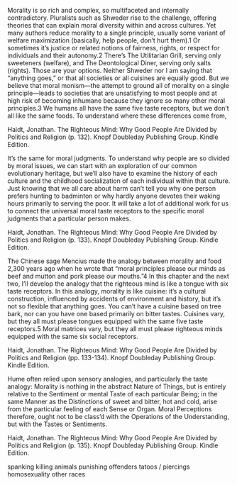 

Morality is so rich and complex, so multifaceted and internally contradictory. Pluralists such as Shweder rise to the challenge, offering theories that can explain moral diversity within and across cultures. Yet many authors reduce morality to a single principle, usually some variant of welfare maximization (basically, help people, don’t hurt them).1 Or sometimes it’s justice or related notions of fairness, rights, or respect for individuals and their autonomy.2 There’s The Utilitarian Grill, serving only sweeteners (welfare), and The Deontological Diner, serving only salts (rights). Those are your options. Neither Shweder nor I am saying that “anything goes,” or that all societies or all cuisines are equally good. But we believe that moral monism—the attempt to ground all of morality on a single principle—leads to societies that are unsatisfying to most people and at high risk of becoming inhumane because they ignore so many other moral principles.3 We humans all have the same five taste receptors, but we don’t all like the same foods. To understand where these differences come from,

Haidt, Jonathan. The Righteous Mind: Why Good People Are Divided by Politics and Religion (p. 132). Knopf Doubleday Publishing Group. Kindle Edition. 

It’s the same for moral judgments. To understand why people are so divided by moral issues, we can start with an exploration of our common evolutionary heritage, but we’ll also have to examine the history of each culture and the childhood socialization of each individual within that culture. Just knowing that we all care about harm can’t tell you why one person prefers hunting to badminton or why hardly anyone devotes their waking hours primarily to serving the poor. It will take a lot of additional work for us to connect the universal moral taste receptors to the specific moral judgments that a particular person makes.

Haidt, Jonathan. The Righteous Mind: Why Good People Are Divided by Politics and Religion (p. 133). Knopf Doubleday Publishing Group. Kindle Edition. 


The Chinese sage Mencius made the analogy between morality and food 2,300 years ago when he wrote that “moral principles please our minds as beef and mutton and pork please our mouths.”4 In this chapter and the next two, I’ll develop the analogy that the righteous mind is like a tongue with six taste receptors. In this analogy, morality is like cuisine: it’s a cultural construction, influenced by accidents of environment and history, but it’s not so flexible that anything goes. You can’t have a cuisine based on tree bark, nor can you have one based primarily on bitter tastes. Cuisines vary, but they all must please tongues equipped with the same five taste receptors.5 Moral matrices vary, but they all must please righteous minds equipped with the same six social receptors.

Haidt, Jonathan. The Righteous Mind: Why Good People Are Divided by Politics and Religion (pp. 133-134). Knopf Doubleday Publishing Group. Kindle Edition. 


Hume often relied upon sensory analogies, and particularly the taste analogy: Morality is nothing in the abstract Nature of Things, but is entirely relative to the Sentiment or mental Taste of each particular Being; in the same Manner as the Distinctions of sweet and bitter, hot and cold, arise from the particular feeling of each Sense or Organ. Moral Perceptions therefore, ought not to be class’d with the Operations of the Understanding, but with the Tastes or Sentiments.

Haidt, Jonathan. The Righteous Mind: Why Good People Are Divided by Politics and Religion (p. 135). Knopf Doubleday Publishing Group. Kindle Edition. 



spanking
killing animals
punishing offenders
tatoos / piercings
homosexuality
other races


